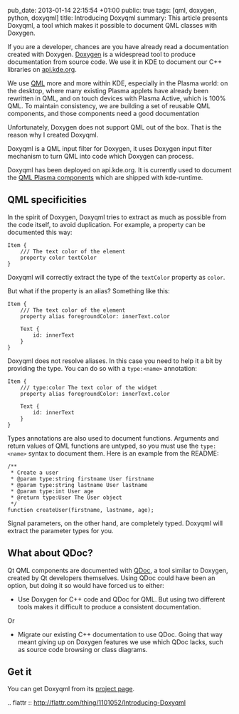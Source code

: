 pub_date: 2013-01-14 22:15:54 +01:00
public: true
tags: [qml, doxygen, python, doxyqml]
title: Introducing Doxyqml
summary: This article presents Doxyqml, a tool which makes it possible to document QML classes with Doxygen.

If you are a developer, chances are you have already read a documentation
created with Doxygen. [Doxygen][doxygen] is a widespread tool to produce
documentation from source code. We use it in KDE to document our C++ libraries
on [api.kde.org][].

We use [QML][qml] more and more within KDE, especially in the Plasma world:
on the desktop, where many existing Plasma applets have already been
rewritten in QML, and on touch devices with Plasma Active, which is 100% QML.
To maintain consistency, we are building a set of reusable
QML components, and those components need a good documentation

Unfortunately, Doxygen does not support QML out of the box. That is the reason
why I created Doxyqml.

Doxyqml is a QML input filter for Doxygen, it uses Doxygen input filter
mechanism to turn QML into code which Doxygen can process.

Doxyqml has been deployed on api.kde.org. It is currently used to document
the [QML Plasma components][plasma-components-dox] which are shipped with
kde-runtime.

## QML specificities

In the spirit of Doxygen, Doxyqml tries to extract as much as possible from the
code itself, to avoid duplication. For example, a property can be documented
this way:

    Item {
        /// The text color of the element
        property color textColor
    }

Doxyqml will correctly extract the type of the `textColor` property as `color`.

But what if the property is an alias? Something like this:

    Item {
        /// The text color of the element
        property alias foregroundColor: innerText.color

        Text {
            id: innerText
        }
    }

Doxyqml does not resolve aliases. In this case you need to help it a bit by
providing the type. You can do so with a `type:<name>` annotation:

    Item {
        /// type:color The text color of the widget
        property alias foregroundColor: innerText.color

        Text {
            id: innerText
        }
    }

Types annotations are also used to document functions. Arguments and return
values of QML functions are untyped, so you must use the `type:<name>`
syntax to document them. Here is an example from the README:

    /**
     * Create a user
     * @param type:string firstname User firstname
     * @param type:string lastname User lastname
     * @param type:int User age
     * @return type:User The User object
     */
    function createUser(firstname, lastname, age);

Signal parameters, on the other hand, are completely typed. Doxyqml will
extract the parameter types for you.

## What about QDoc?

Qt QML components are documented with [QDoc][qdoc], a tool similar to Doxygen,
created by Qt developers themselves. Using QDoc could have been an option, but
doing it so would have forced us to either:

- Use Doxygen for C++ code and QDoc for QML. But using two different tools makes it
difficult to produce a consistent documentation.

Or

- Migrate our existing C++ documentation to use QDoc. Going that way meant giving
up on Doxygen features we use which QDoc lacks, such as source code browsing or
class diagrams.

## Get it

You can get Doxyqml from its [project page][doxyqml].

.. flattr :: http://flattr.com/thing/1101052/Introducing-Doxyqml

[qml]: http://qt.digia.com/Product/qt-quick/
[doxygen]: http://doxygen.org
[api.kde.org]: http://api.kde.org
[doxyqml]: /projects/doxyqml
[plasma-components-dox]: http://api.kde.org/4.x-api/kde-runtime-apidocs/
[qdoc]: http://doc-snapshot.qt-project.org/qdoc3/index.html
